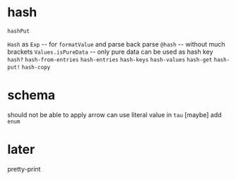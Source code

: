 # hash

`hashPut`

`Hash` as `Exp` -- for `formatValue` and parse back
parse `@hash` -- without much brackets
`Values.isPureData` -- only pure data can be used as hash key
`hash?`
`hash-from-entries`
`hash-entries`
`hash-keys`
`hash-values`
`hash-get`
`hash-put!`
`hash-copy`

# schema

should not be able to apply arrow
can use literal value in `tau`
[maybe] add `enum`

# later

pretty-print
